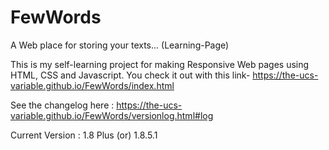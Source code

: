 # FewWords
A Web place for storing your texts... (Learning-Page)


This is my self-learning project for making Responsive Web pages using HTML, CSS and Javascript.
You check it out with this link- https://the-ucs-variable.github.io/FewWords/index.html

See the changelog here : https://the-ucs-variable.github.io/FewWords/versionlog.html#log

Current Version : 1.8 Plus (or) 1.8.5.1
